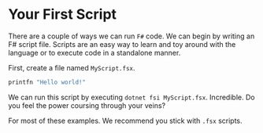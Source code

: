 # Your First Script

There are a couple of ways we can run `F#` code.
We can begin by writing an F# script file.
Scripts are an easy way to learn and toy around with the language or to execute code in a standalone manner.

First, create a file named `MyScript.fsx`.

```fsharp
printfn "Hello world!"
```

We can run this script by executing `dotnet fsi MyScript.fsx`.
Incredible. Do you feel the power coursing through your veins?

For most of these examples. We recommend you stick with `.fsx` scripts. 